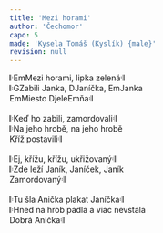 ```yaml
---
title: 'Mezi horami'
author: 'Čechomor'
capo: 5
made: 'Kysela Tomáš (Kyslík) {male}'
revision: null
---
```


<verse number="1:"></verse>&#x1d106;<wrapper><chord>Em</chord></wrapper>Mezi horami, lipka zelená&#x1d107;<br>
&#x1d106;<wrapper><chord>G</chord></wrapper>Zabili Janka, <wrapper><chord>D</chord></wrapper>Janíčka, <wrapper><chord>Em</chord></wrapper>Janka<br>
<wrapper><chord>Em</chord></wrapper>Miesto <wrapper><chord>D</chord></wrapper>jele<wrapper><chord>Em</chord></wrapper>ňa&#x1d107;<br>
<br>
<verse number="2:"></verse>&#x1d106;Keď ho zabili, zamordovali&#x1d107;<br>
&#x1d106;Na jeho hrobě, na jeho hrobě<br>
Kříž postavili&#x1d107;<br>
<br>
<verse number="3:"></verse>&#x1d106;Ej, křížu, křížu, ukřižovaný&#x1d107;<br>
&#x1d106;Zde leží Janík, Janíček, Janík<br>
Zamordovaný&#x1d107;<br>
<br>
<verse number="4:"></verse>&#x1d106;Tu šla Anička plakat Janíčka&#x1d107;<br>
&#x1d106;Hned na hrob padla a viac nevstala<br>
Dobrá Anička&#x1d107;<br>
<br>
<verse number="5. = 1:"></verse>